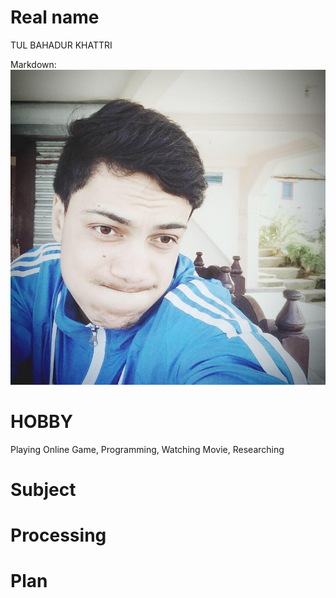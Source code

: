 # Real name 
TUL BAHADUR KHATTRI

Markdown: ![Qiita](14199334_1215112708541094_3217394120279968019_n.jpg)
# HOBBY
Playing Online Game, Programming, Watching Movie, Researching

# Subject


# Processing

# Plan
